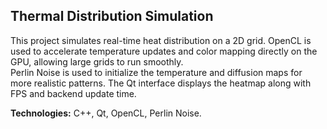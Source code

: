 ## Thermal Distribution Simulation

This project simulates real-time heat distribution on a 2D grid. OpenCL is used to accelerate temperature updates and color mapping directly on the GPU, allowing large grids to run smoothly.  
Perlin Noise is used to initialize the temperature and diffusion maps for more realistic patterns. The Qt interface displays the heatmap along with FPS and backend update time.

**Technologies:** C++, Qt, OpenCL, Perlin Noise.
